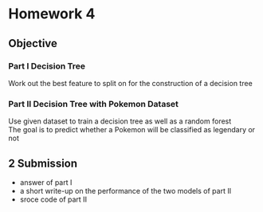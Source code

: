 # Homework 4
## Objective 
### Part I Decision Tree
Work out the best feature to split on for the construction of a decision tree
### Part II Decision Tree with Pokemon Dataset
Use given dataset to train a decision tree as well as a random forest  
The goal is to predict whether a Pokemon will be classified as legendary or not
## 2 Submission
- answer of part I
- a short write-up on the performance of the two models of part II
- sroce code of part II
